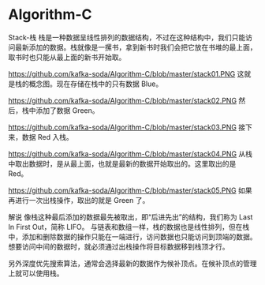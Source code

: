 # Algorithm-C

Stack-栈
栈是一种数据呈线性排列的数据结构，不过在这种结构中，我们只能访问最新添加的数据。栈就像是一摞书，拿到新书时我们会把它放在书堆的最上面，取书时也只能从最上面的新书开始取。

https://github.com/kafka-soda/Algorithm-C/blob/master/stack01.PNG
这就是栈的概念图。现在存储在栈中的只有数据 Blue。

https://github.com/kafka-soda/Algorithm-C/blob/master/stack02.PNG
然后，栈中添加了数据 Green。

https://github.com/kafka-soda/Algorithm-C/blob/master/stack03.PNG
接下来，数据 Red 入栈。

https://github.com/kafka-soda/Algorithm-C/blob/master/stack04.PNG
从栈中取出数据时，是从最上面，也就是最新的数据开始取出的。这里取出的是 Red。

https://github.com/kafka-soda/Algorithm-C/blob/master/stack05.PNG
如果再进行一次出栈操作，取出的就是 Green 了。

解说
像栈这种最后添加的数据最先被取出，即“后进先出”的结构，我们称为 Last In First Out，简称 LIFO。
与链表和数组一样，栈的数据也是线性排列，但在栈中，添加和删除数据的操作只能在一端进行，访问数据也只能访问到顶端的数据。想要访问中间的数据时，就必须通过出栈操作将目标数据移到栈顶才行。

另外深度优先搜索算法，通常会选择最新的数据作为候补顶点。在候补顶点的管理上就可以使用栈。



